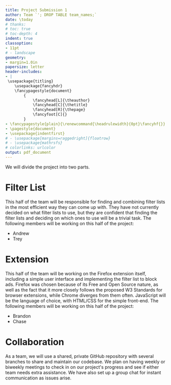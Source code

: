 ```yaml
---
title: Project Submission 1
author: Team `'; DROP TABLE team_names;`
date: \today
# thanks: 
# toc: true
# toc-depth: 4
indent: true
classoption:
- 11pt
# - landscape
geometry:
- margin=1.0in
papersize: letter
header-includes:
- |
 \usepackage{titling}
    \usepackage{fancyhdr}
    \fancypagestyle{document}
        {
            \fancyhead[L]{\theauthor}
            \fancyhead[C]{\thetitle}
            \fancyhead[R]{\thepage}
            \fancyfoot[C]{}
        }
- \fancypagestyle{plain}{\renewcommand{\headrulewidth}{0pt}\fancyhf{}}
- \pagestyle{document}
- \usepackage{indentfirst}
# - \usepackage[margins=raggedright]{floatrow}
# - \usepackage{mathrsfs}
# colorlinks: urlcolor
output: pdf_document
---
```


We will divide the project into two parts.

# Filter List
This half of the team will be responsible for finding and combining filter lists 
in the most efficient way they can come up with. They have not currently decided on what 
filter lists to use, but they are confident that finding the filter lists and deciding on 
which ones to use will be a trivial task. The following members will be working on this half of the project:

+ Andrew
+ Trey

# Extension
This half of the team will be working on the Firefox extension itself, including a 
simple user interface and implementing the filter list to block ads. Firefox was chosen 
because of its Free and Open Source nature, as well as the fact that it more closely follows 
the proposed W3 Standards for browser extensions, while Chrome diverges from them often. 
JavaScript will be the language of choice, with HTML/CSS for the simple front-end. 
The following members will be working on this half of the project: 

+ Brandon
+ Chase

# Collaboration
As a team, we will use a shared, private GitHub repository with several branches 
to share and maintain our codebase. We plan on having weekly or biweekly meetings 
to check in on our project's progress and see if either team needs extra assistance. 
We have also set up a group chat for instant communication as issues arise.